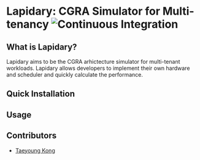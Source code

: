 # **Lapidary**: CGRA Simulator for Multi-tenancy ![Continuous Integration](https://github.com/kongty/lapidary/actions/workflows//continuous-integration.yml/badge.svg)

## What is Lapidary?

Lapidary aims to be the CGRA arhictecture simulator for multi-tenant workloads.
Lapidary allows developers to implement their own hardware and scheduler and quickly calculate the performance.

## Quick Installation

## Usage

## Contributors

*   [Taeyoung Kong](https://github.com/kongty)